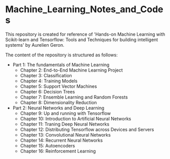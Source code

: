 # Machine_Learning_Notes_and_Codes
This repository is created for reference of 'Hands-on Machine Learning with Scikit-learn and Tensorflow: Tools and Techniques for building intelligent systems' by Aurelien Geron.

The content of the repository is structured as follows:
- Part 1: The fundamentals of Machine Learning
  - Chapter 2: End-to-End Machine Learning Project
  - Chapter 3: Classification
  - Chapter 4: Training Models
  - Chapter 5: Support Vector Machines
  - Chapter 6: Decision Trees
  - Chapter 7: Ensemble Learning and Random Forests
  - Chapter 8: Dimensionality Reduction
- Part 2: Neural Networks and Deep Learning
  - Chapter 9: Up and running with Tensorflow
  - Chapter 10: Introduction to Artificial Neural Networks
  - Chapter 11: Traning Deep Neural Networks
  - Chapter 12: Distributing Tensorflow across Devices and Servers
  - Chapter 13: Convolutional Neural Networks
  - Chapter 14: Recurrent Neural Networks
  - Chapter 15: Autoencoders
  - Chapter 16: Reinforcement Learning
